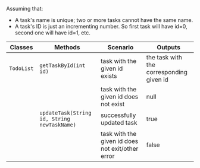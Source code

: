 Assuming that:

- A task's name is unique; two or more tasks cannot have the same name.
- A task's ID is just an incrementing number. So first task will have id=0, second one will have id=1, etc.

| Classes    | Methods                                     | Scenario                                         | Outputs                                  |
|------------|---------------------------------------------|--------------------------------------------------|------------------------------------------|
| `TodoList` | `getTaskById(int id)`                       | task with the given id exists                    | the task with the corresponding given id |
|            |                                             | task with the given id does not exist            | null                                     |
|            | `updateTask(String id, String newTaskName)` | successfully updated task                        | true                                     |
|            |                                             | task with the given id does not exit/other error | false                                    |
